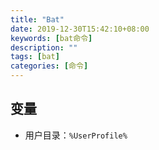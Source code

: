 ```yaml
---
title: "Bat"
date: 2019-12-30T15:42:10+08:00
keywords: [bat命令]
description: ""
tags: [bat]
categories: [命令]
---
```


## 变量
- 用户目录：`%UserProfile%`